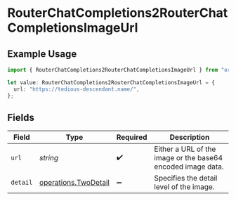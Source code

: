 # RouterChatCompletions2RouterChatCompletionsImageUrl

## Example Usage

```typescript
import { RouterChatCompletions2RouterChatCompletionsImageUrl } from "orq-poc-typescript/models/operations";

let value: RouterChatCompletions2RouterChatCompletionsImageUrl = {
  url: "https://tedious-descendant.name/",
};
```

## Fields

| Field                                                        | Type                                                         | Required                                                     | Description                                                  |
| ------------------------------------------------------------ | ------------------------------------------------------------ | ------------------------------------------------------------ | ------------------------------------------------------------ |
| `url`                                                        | *string*                                                     | :heavy_check_mark:                                           | Either a URL of the image or the base64 encoded image data.  |
| `detail`                                                     | [operations.TwoDetail](../../models/operations/twodetail.md) | :heavy_minus_sign:                                           | Specifies the detail level of the image.                     |